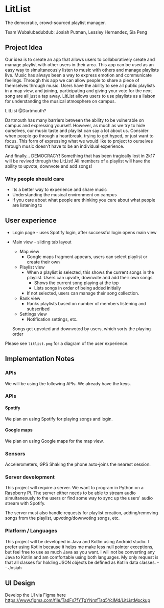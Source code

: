 # LitList
The democratic, crowd-sourced playlist manager.

Team Wubalubadubdub: Josiah Putman, Lessley Hernandez, Sia Peng 

## Project Idea
Our idea is to create an app that allows users to collaboratively create and manage playlist with other users in their area. This app can be used as an easy way to simultaneously listen to music with others and manage playlists live. Music has always been a way to express emotion and communicate feelings. Through this app we can allow people to share a piece of themselves through music. Users have the ability to see all public playlists in a map view, and joining, participating and giving your vote for the next song are all just a tap away. LitList allows users to use playlists as a liaison for understanding the musical atmosphere on campus.

LitList @Dartmouth?

Dartmouth has many barriers between the ability to be vulnerable on campus and expressing yourself. However, as much as we try to hide ourselves, our music taste and playlist can say a lot about us. Consider when people go through a heartbreak, trying to get hyped, or just want to focus. This form of expressing what we would like to project to ourselves through music doesn’t have to be an individual experience.

And finally...
DEMOCRACY! Something that has been tragically lost in 2k17 will be revived through the LitList! All members of a playlist will have the ability to upvote, downvote and add songs!


### Why people should care
- Its a better way to experience and share music
- Understanding the musical environment on campus
- If you care about what people are thinking you care about what people are listening to


## User experience
- Login page - uses Spotify login, after successful login opens main view
- Main view - sliding tab layout
    - Map view
        - Google maps fragment appears, users can select playlist or create their own
    - Playlist view
        - When a playlist is selected, this shows the current songs in the playlist. Users can upvote, downvote and add their own songs
           - Shows the current song playing at the top
           - Lists songs in order of being added initially
        - If not selected, users can manage their song collection.
    - Rank view
        - Ranks playlists based on number of members listening and subscribed
    - Settings view
        - Notification settings, etc.


	Songs get upvoted and downvoted by users, which sorts the playing order

Please see `litlist.png` for a diagram of the user experience.

## Implementation Notes

### APIs
We will be using the following APIs. We already have the keys.

### APIs

#### Spotify
We plan on using Spotify for playing songs and login.

#### Google maps
We plan on using Google maps for the map view.

### Sensors
Accelerometers, GPS
Shaking the phone auto-joins the nearest session.

### Server development
This project will require a server. We want to program in Python on a Raspberry Pi.
The server either needs to be able to stream audio simultaneously to the users or find some way to sync up the users' audio stream with Spotify.

The server must also handle requests for playlist creation, adding/removing songs from the playlist, upvoting/downvoting songs, etc.

### Platform / Languages

This project will be developed in Java and Kotlin using Android studio. I prefer using Kotlin because it helps me make less null pointer exceptions, but feel free to use as much Java as you want. I will not be converting any Java to Kotlin and am comfortable using both languages. My only request is that all classes for holding JSON objects be defined as Kotlin data classes.
 -- Josiah

## UI Design

Develop the UI via Figma here
https://www.figma.com/file/TadFx7fYTgYNrsfTsq5YclMd/LitListMockup

